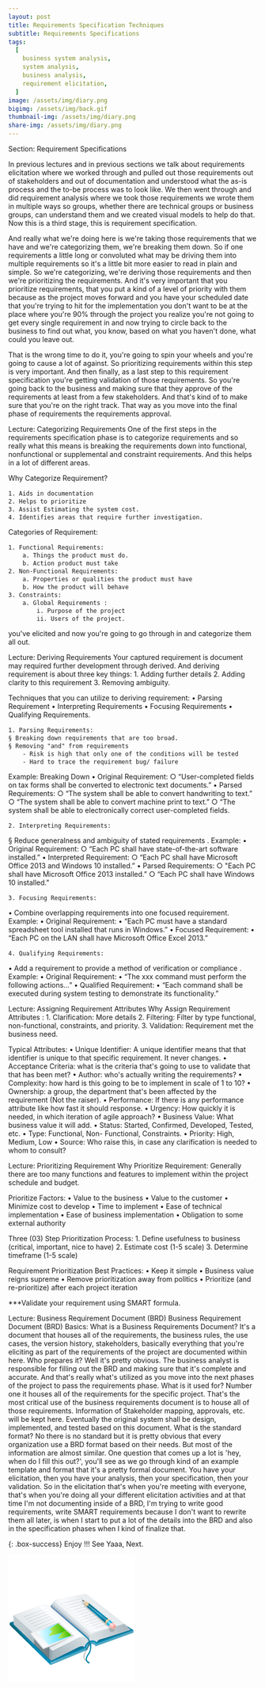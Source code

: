 ```yaml
---
layout: post
title: Requirements Specification Techniques
subtitle: Requirements Specifications
tags:
  [
    business system analysis,
    system analysis,
    business analysis,
    requirement elicitation,
  ]
image: /assets/img/diary.png
bigimg: /assets/img/back.gif
thumbnail-img: /assets/img/diary.png
share-img: /assets/img/diary.png
---
```


Section: Requirement Specifications

In previous lectures and in previous sections we talk about requirements elicitation where we worked through and pulled out those requirements out of stakeholders and out of documentation and understood what the as-is process and the to-be process was to look like. We then went through and did requirement analysis where we took those requirements we wrote them in multiple ways so groups, whether there are technical groups or business groups, can understand them and we created visual models to help do that. Now this is a third stage, this is requirement specification.

And really what we're doing here is we're taking those requirements that we have and we're categorizing them, we're breaking them down. So if one requirements a little long or convoluted what may be driving them into multiple requirements so it's a little bit more easier to read in plain and simple. So we're categorizing, we're deriving those requirements and then we're prioritizing the requirements. And it's very important that you prioritize requirements, that you put a kind of a level of priority with them because as the project moves forward and you have your scheduled date that you're trying to hit for the implementation you don't want to be at the place where you're 90% through the project you realize you're not going to get every single requirement in and now trying to circle back to the business to find out what, you know, based on what you haven't done, what could you leave out.

That is the wrong time to do it, you're going to spin your wheels and you're going to cause a lot of against. So prioritizing requirements within this step is very important. And then finally, as a last step to this requirement specification you're getting validation of those requirements. So you're going back to the business and making sure that they approve of the requirements at least from a few stakeholders. And that's kind of to make sure that you're on the right track. That way as you move into the final phase of requirements the requirements approval.

Lecture: Categorizing Requirements
One of the first steps in the requirements specification phase is to categorize requirements and so really what this means is breaking the requirements down into functional, nonfunctional or supplemental and constraint requirements. And this helps in a lot of different areas.

Why Categorize Requirement?

    1. Aids in documentation
    2. Helps to prioritize
    3. Assist Estimating the system cost.
    4. Identifies areas that require further investigation.

Categories of Requirement:

    1. Functional Requirements:
    	a. Things the product must do.
    	b. Action product must take
    2. Non-Functional Requirements:
    	a. Properties or qualities the product must have
    	b. How the product will behave
    3. Constraints:
    	a. Global Requirements :
    		i. Purpose of the project
    		ii. Users of the project.

you've elicited and now you're going to go through in and categorize them all out.

Lecture: Deriving Requirements
Your captured requirement is document may required further development through derived. And deriving requirement is about three key things: 1. Adding further details 2. Adding clarity to this requirement 3. Removing ambiguity.

Techniques that you can utilize to deriving requirement:
• Parsing Requirement
• Interpreting Requirements
• Focusing Requirements
• Qualifying Requirements.

    1. Parsing Requirements:
    § Breaking down requirements that are too broad.
    § Removing "and" from requirements
    	- Risk is high that only one of the conditions will be tested
    	- Hard to trace the requirement bug/ failure

Example: Breaking Down
• Original Requirement:
○ “User-completed fields on tax forms shall be converted to electronic text documents.”
• Parsed Requirements:
○ “The system shall be able to convert handwriting to text.”
○ “The system shall be able to convert machine print to text.”
○ “The system shall be able to electronically correct user-completed fields.

    2. Interpreting Requirements:

§ Reduce generalness and ambiguity of stated requirements .
Example:
• Original Requirement:
○ “Each PC shall have state-of-the-art software installed.”
• Interpreted Requirement:
○ “Each PC shall have Microsoft Office 2013 and Windows 10 installed.”
• Parsed Requirements:
○ "Each PC shall have Microsoft Office 2013 installed.”
○ “Each PC shall have Windows 10 installed."

    3. Focusing Requirements:

• Combine overlapping requirements into one focused requirement.
Example:
• Original Requirement:
• “Each PC must have a standard spreadsheet tool installed that runs in Windows.”
• Focused Requirement:
• “Each PC on the LAN shall have Microsoft Office Excel 2013.”

    4. Qualifying Requirements:

• Add a requirement to provide a method of verification or compliance .
Example:
• Original Requirement:
• “The xxx command must perform the following actions…”
• Qualified Requirement:
• “Each command shall be executed during system testing to demonstrate its functionality.”

Lecture: Assigning Requirement Attributes
Why Assign Requirement Attributes : 1. Clarification: More details 2. Filtering: Filter by type functional, non-functional, constraints, and priority. 3. Validation: Requirement met the business need.

Typical Attributes:
• Unique Identifier: A unique identifier means that that identifier is unique to that specific requirement. It never changes.
• Acceptance Criteria: what is the criteria that's going to use to validate that that has been met?
• Author: who's actually writing the requirements?
• Complexity: how hard is this going to be to implement in scale of 1 to 10?
• Ownership: a group, the department that's been affected by the requirement (Not the raiser).
• Performance: If there is any performance attribute like how fast it should response.
• Urgency: How quickly it is needed, in which iteration of agile approach?
• Business Value: What business value it will add.
• Status: Started, Confirmed, Developed, Tested, etc.
• Type: Functional, Non- Functional, Constraints.
• Priority: High, Medium, Low
• Source: Who raise this, in case any clarification is needed to whom to consult?

Lecture: Prioritizing Requirement
Why Prioritize Requirement:
Generally there are too many functions and features to implement within the project schedule and budget.

Prioritize Factors:
• Value to the business
• Value to the customer
• Minimize cost to develop
• Time to implement
• Ease of technical implementation
• Ease of business implementation
• Obligation to some external authority

Three (03) Step Prioritization Process: 1. Define usefulness to business (critical, important, nice to have) 2. Estimate cost (1-5 scale) 3. Determine timeframe (1-5 scale)

Requirement Prioritization Best Practices:
• Keep it simple
• Business value reigns supreme
• Remove prioritization away from politics
• Prioritize (and re-prioritize) after each project iteration

\*\*\*Validate your requirement using SMART formula.

Lecture: Business Requirement Document (BRD)
Business Requirement Document (BRD) Basics:
What is a Business Requirements Document?
It's a document that houses all of the requirements, the business rules, the use cases, the version history, stakeholders, basically everything that you're eliciting as part of the requirements of the project are documented within here.
Who prepares it?
Well it's pretty obvious. The business analyst is responsible for filling out the BRD and making sure that it's complete and accurate. And that's really what's utilized as you move into the next phases of the project to pass the requirements phase.
What is it used for?
Number one it houses all of the requirements for the specific project. That's the most critical use of the business requirements document is to house all of those requirements. Information of Stakeholder mapping, approvals, etc. will be kept here. Eventually the original system shall be design, implemented, and tested based on this document.
What is the standard format?
No there is no standard but it is pretty obvious that every organization use a BRD format based on their needs. But most of the information are almost similar.
One question that comes up a lot is 'hey, when do I fill this out?', you'll see as we go through kind of an example template and format that it's a pretty formal document. You have your elicitation, then you have your analysis, then your specification, then your validation. So in the elicitation that's when you're meeting with everyone, that's when you're doing all your different elicitation activities and at that time I'm not documenting inside of a BRD, I'm trying to write good requirements, write SMART requirements because I don't want to rewrite them all later, is when I start to put a lot of the details into the BRD and also in the specification phases when I kind of finalize that.

{: .box-success}
Enjoy !!!
See Yaaa, Next.

![Diary](/assets/img/diary.png "Diary")
